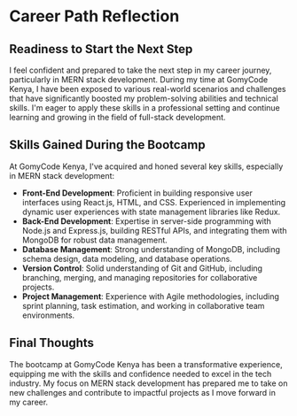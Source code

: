 # Career Path Reflection

## Readiness to Start the Next Step

I feel confident and prepared to take the next step in my career journey, particularly in MERN stack development. During my time at GomyCode Kenya, I have been exposed to various real-world scenarios and challenges that have significantly boosted my problem-solving abilities and technical skills. I'm eager to apply these skills in a professional setting and continue learning and growing in the field of full-stack development.

## Skills Gained During the Bootcamp

At GomyCode Kenya, I've acquired and honed several key skills, especially in MERN stack development:

- **Front-End Development**: Proficient in building responsive user interfaces using React.js, HTML, and CSS. Experienced in implementing dynamic user experiences with state management libraries like Redux.
- **Back-End Development**: Expertise in server-side programming with Node.js and Express.js, building RESTful APIs, and integrating them with MongoDB for robust data management.
- **Database Management**: Strong understanding of MongoDB, including schema design, data modeling, and database operations.
- **Version Control**: Solid understanding of Git and GitHub, including branching, merging, and managing repositories for collaborative projects.
- **Project Management**: Experience with Agile methodologies, including sprint planning, task estimation, and working in collaborative team environments.

## Final Thoughts

The bootcamp at GomyCode Kenya has been a transformative experience, equipping me with the skills and confidence needed to excel in the tech industry. My focus on MERN stack development has prepared me to take on new challenges and contribute to impactful projects as I move forward in my career.
